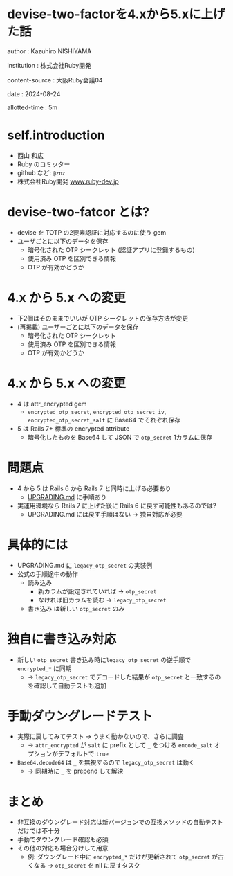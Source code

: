 # devise-two-factorを4.xから5.xに上げた話

author
:   Kazuhiro NISHIYAMA

institution
:   株式会社Ruby開発

content-source
:   大阪Ruby会議04

date
:   2024-08-24

allotted-time
:   5m

# self.introduction

- 西山 和広
- Ruby のコミッター
- github など: `@znz`
- 株式会社Ruby開発
  www.ruby-dev.jp

# devise-two-fatcor とは?

- devise を TOTP の2要素認証に対応するのに使う gem
- ユーザごとに以下のデータを保存
  - 暗号化された OTP シークレット
    (認証アプリに登録するもの)
  - 使用済み OTP を区別できる情報
  - OTP が有効かどうか

# 4.x から 5.x への変更

- 下2個はそのままでいいが OTP シークレットの保存方法が変更
- (再掲載) ユーザーごとに以下のデータを保存
  - 暗号化された OTP シークレット
  - 使用済み OTP を区別できる情報
  - OTP が有効かどうか

# 4.x から 5.x への変更

- 4 は attr_encrypted gem
  - `encrypted_otp_secret`, `encrypted_otp_secret_iv`, `encrypted_otp_secret_salt` に Base64 でそれぞれ保存
- 5 は Rails 7+ 標準の encrypted attribute
  - 暗号化したものを Base64 して JSON で `otp_secret` 1カラムに保存

# 問題点

- 4 から 5 は Rails 6 から Rails 7 と同時に上げる必要あり
  - [UPGRADING.md](https://github.com/devise-two-factor/devise-two-factor/blob/main/UPGRADING.md) に手順あり
- 実運用環境なら Rails 7 に上げた後に Rails 6 に戻す可能性もあるのでは?
  - UPGRADING.md には戻す手順はない → 独自対応が必要

# 具体的には

- UPGRADING.md に `legacy_otp_secret` の実装例
- 公式の手順途中の動作
  - 読み込み
    - 新カラムが設定されていれば → `otp_secret`
    - なければ旧カラムを読む → `legacy_otp_secret`
  - 書き込み は新しい `otp_secret` のみ

# 独自に書き込み対応

- 新しい `otp_secret` 書き込み時に`legacy_otp_secret` の逆手順で `encrypted_*` に同期
  - → `legacy_otp_secret` でデコードした結果が `otp_secret` と一致するのを確認して自動テストも追加

# 手動ダウングレードテスト

- 実際に戻してみてテスト → うまく動かないので、さらに調査
  - → `attr_encrypted` が `salt` に prefix として `_` をつける `encode_salt` オプションがデフォルトで `true`
- `Base64.decode64` は `_` を無視するので `legacy_otp_secret` は動く
  - → 同期時に `_` を prepend して解決

# まとめ

- 非互換のダウングレード対応は新バージョンでの互換メソッドの自動テストだけでは不十分
- 手動でダウングレード確認も必須
- その他の対応も場合分けして用意
  - 例: ダウングレード中に `encrypted_*` だけが更新されて `otp_secret` が古くなる → `otp_secret` を nil に戻すタスク
